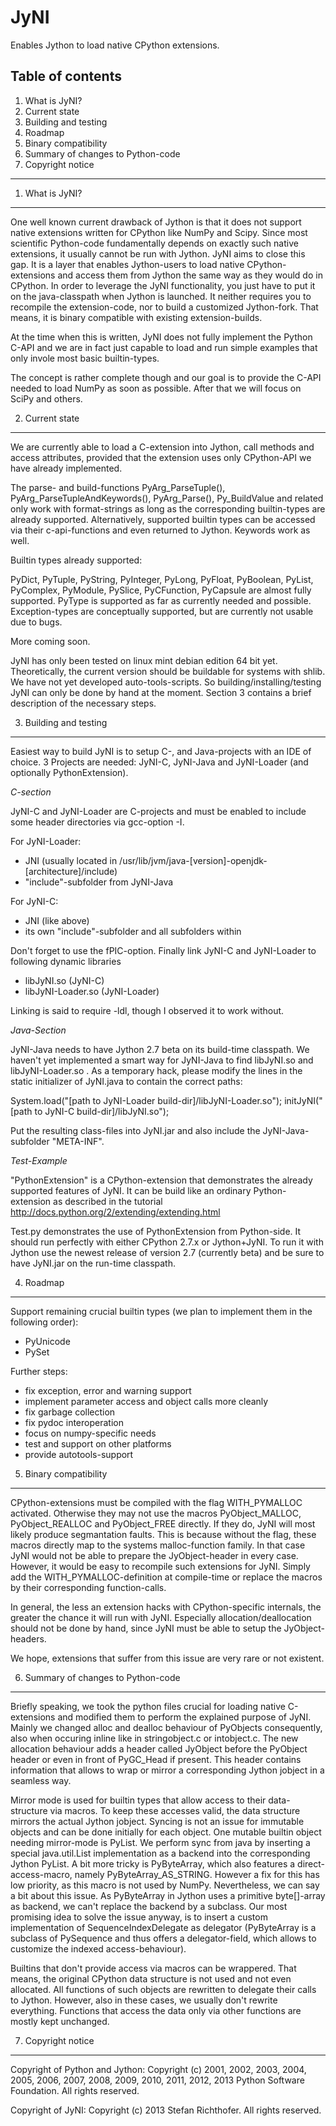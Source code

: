 JyNI
====

Enables Jython to load native CPython extensions.


Table of contents
---------------------------------------------

1. What is JyNI?
2. Current state
3. Building and testing
4. Roadmap
5. Binary compatibility
6. Summary of changes to Python-code
7. Copyright notice

---------------------------------------------




1. What is JyNI?
----------------

One well known current drawback of Jython is that it does not support native extensions written for CPython like NumPy and Scipy.
Since most scientific Python-code fundamentally depends on exactly such native extensions, it usually cannot be run with Jython.
JyNI aims to close this gap. It is a layer that enables Jython-users to 
load native CPython-extensions and access them from Jython
the same way as they would do in CPython. In order to leverage
the JyNI functionality, you just have to put it on the
java-classpath when Jython is launched.
It neither requires you to recompile the extension-code, nor to build
a customized Jython-fork. That means, it is binary compatible with existing extension-builds.

At the time when this is written, JyNI does not fully implement
the Python C-API and we are in fact just capable to load and run simple examples
that only invole most basic builtin-types.

The concept is rather complete though and our goal is to
provide the C-API needed to load NumPy as soon as possible.
After that we will focus on SciPy and others.




2. Current state
----------------

We are currently able to load a C-extension into Jython, call methods and access attributes,
provided that the extension uses only CPython-API we have already implemented.

The parse- and build-functions PyArg_ParseTuple(), PyArg_ParseTupleAndKeywords(), PyArg_Parse(), Py_BuildValue and related only work with format-strings as long as the corresponding builtin-types
are already supported. Alternatively, supported builtin types can be accessed via their c-api-functions
and even returned to Jython. Keywords work as well.


Builtin types already supported:

PyDict, PyTuple, PyString, PyInteger, PyLong, PyFloat, PyBoolean, PyList, PyComplex, PyModule, PySlice, PyCFunction, PyCapsule are almost fully supported.
PyType is supported as far as currently needed and possible.
Exception-types are conceptually supported, but are currently not usable due to bugs.

More coming soon.


JyNI has only been tested on linux mint debian edition 64 bit yet.
Theoretically, the current version should be buildable for systems with shlib.
We have not yet developed auto-tools-scripts.
So building/installing/testing JyNI can only be done by hand at the moment.
Section 3 contains a brief description of the necessary steps.




3. Building and testing
-----------------------

Easiest way to build JyNI is to setup C-, and Java-projects with an IDE of choice.
3 Projects are needed: JyNI-C, JyNI-Java and JyNI-Loader (and optionally PythonExtension).


*C-section*

JyNI-C and JyNI-Loader are C-projects and must be enabled to include some header
directories via gcc-option -I.

For JyNI-Loader:
- JNI
(usually located in /usr/lib/jvm/java-[version]-openjdk-[architecture]/include)
- "include"-subfolder from JyNI-Java

For JyNI-C:
- JNI (like above)
- its own "include"-subfolder and all subfolders within

Don't forget to use the fPIC-option.
Finally link JyNI-C and JyNI-Loader to following dynamic libraries

- libJyNI.so (JyNI-C)
- libJyNI-Loader.so (JyNI-Loader)

Linking is said to require -ldl, though I observed it to work without.


*Java-Section*

JyNI-Java needs to have Jython 2.7 beta on its build-time classpath.
We haven't yet implemented a smart way for JyNI-Java to find
libJyNI.so and libJyNI-Loader.so .
As a temporary hack, please modify the lines in the static initializer
of JyNI.java to contain the correct paths:

  System.load("[path to JyNI-Loader build-dir]/libJyNI-Loader.so");
  initJyNI("[path to JyNI-C build-dir]/libJyNI.so");

Put the resulting class-files into JyNI.jar and also include
the JyNI-Java-subfolder "META-INF".


*Test-Example*

"PythonExtension" is a CPython-extension that demonstrates the
already supported features of JyNI. It can be build like an
ordinary Python-extension as described in the tutorial
http://docs.python.org/2/extending/extending.html

Test.py demonstrates the use of PythonExtension from Python-side.
It should run perfectly with either CPython 2.7.x or Jython+JyNI.
To run it with Jython use the newest release of version 2.7
(currently beta) and be sure to have JyNI.jar on the run-time classpath.




4. Roadmap
----------

Support remaining crucial builtin types (we plan to implement them in the following order):
- PyUnicode
- PySet

Further steps:
- fix exception, error and warning support
- implement parameter access and object calls more cleanly
- fix garbage collection
- fix pydoc interoperation
- focus on numpy-specific needs
- test and support on other platforms
- provide autotools-support




5. Binary compatibility
-----------------------

CPython-extensions must be compiled with the flag WITH_PYMALLOC activated. Otherwise they may not use
the macros PyObject_MALLOC, PyObject_REALLOC and PyObject_FREE directly.
If they do, JyNI will most likely produce segmantation faults. This is because without the flag,
these macros directly map to the systems malloc-function family. In that case JyNI would not
be able to prepare the JyObject-header in every case.
However, it would be easy to recompile such extensions for JyNI. Simply add the WITH_PYMALLOC-definition
at compile-time or replace the macros by their corresponding function-calls.

In general, the less an extension hacks with CPython-specific internals, the greater the chance it will
run with JyNI. Especially allocation/deallocation should not be done by hand, since JyNI must be able to
setup the JyObject-headers.

We hope, extensions that suffer from this issue are very rare or not existent.




6. Summary of changes to Python-code
------------------------------------

Briefly speaking, we took the python files crucial for loading native C-extensions and modified them to perform the explained purpose of JyNI.
Mainly we changed alloc and dealloc behaviour of PyObjects consequently, also when occuring inline like in stringobject.c or intobject.c. The new allocation behaviour adds a header called JyObject before the PyObject header or even in front of PyGC_Head if present. This header contains information that allows to wrap or mirror a corresponding Jython jobject in a seamless way.

Mirror mode is used for builtin types that allow access to their data-structure via macros. To keep these accesses valid, the data structure mirrors the actual Jython jobject. Syncing is not an issue for immutable objects and can be done initially for each object. One mutable builtin object needing mirror-mode is PyList. We perform sync from java by inserting a special java.util.List implementation as a backend into the corresponding Jython PyList.
A bit more tricky is PyByteArray, which also features a direct-access-macro, namely PyByteArray_AS_STRING.
However a fix for this has low priority, as this macro is not used by NumPy. Nevertheless, we can say a bit
about this issue. As PyByteArray in Jython uses a primitive byte[]-array as backend, we can't replace the backend by a subclass. Our most promising idea to solve the issue anyway, is to insert a custom implementation of SequenceIndexDelegate as delegator (PyByteArray is a subclass of PySequence and thus offers a delegator-field, which allows to customize the indexed access-behaviour).

Builtins that don't provide access via macros can be wrappered. That means, the original CPython data structure is not used and not even allocated. All functions of such objects are rewritten to delegate their calls to Jython.
However, also in these cases, we usually don't rewrite everything. Functions that access the data only via other functions are mostly kept unchanged.




7. Copyright notice
-------------------

Copyright of Python and Jython:
Copyright (c) 2001, 2002, 2003, 2004, 2005, 2006, 2007, 2008, 2009, 2010,
2011, 2012, 2013 Python Software Foundation.  All rights reserved.

Copyright of JyNI:
Copyright (c) 2013 Stefan Richthofer.  All rights reserved.
